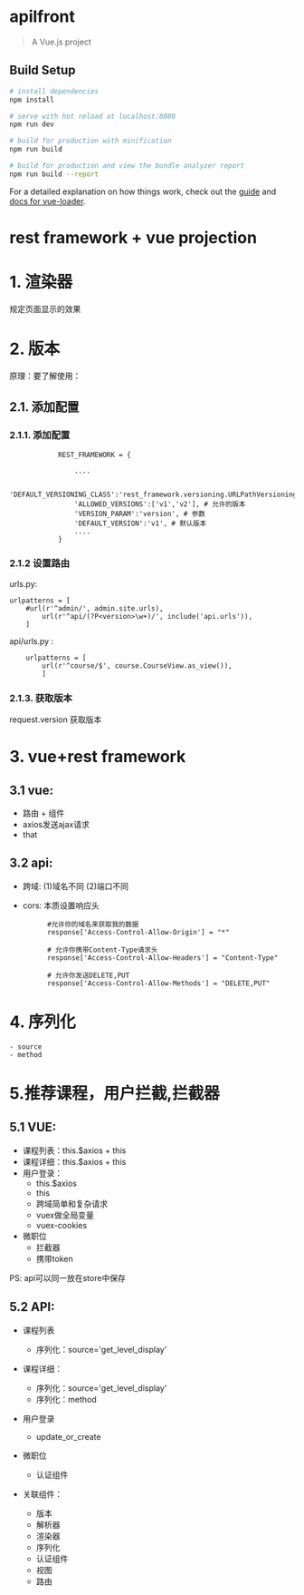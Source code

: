 # apilfront

> A Vue.js project

## Build Setup

``` bash
# install dependencies
npm install

# serve with hot reload at localhost:8080
npm run dev

# build for production with minification
npm run build

# build for production and view the bundle analyzer report
npm run build --report
```

For a detailed explanation on how things work, check out the [guide](http://vuejs-templates.github.io/webpack/) and [docs for vue-loader](http://vuejs.github.io/vue-loader).
# rest framework + vue projection
# 1. 渲染器
规定页面显示的效果
# 2. 版本 
原理：要了解使用：
## 2.1. 添加配置
### 2.1.1. 添加配置
				REST_FRAMEWORK = {
					
					.... 
					
					'DEFAULT_VERSIONING_CLASS':'rest_framework.versioning.URLPathVersioning',
					'ALLOWED_VERSIONS':['v1','v2'], # 允许的版本
					'VERSION_PARAM':'version', # 参数
					'DEFAULT_VERSION':'v1', # 默认版本
					....
				}
### 2.1.2 设置路由 
urls.py:

	urlpatterns = [
	    #url(r'^admin/', admin.site.urls),
		    url(r'^api/(?P<version>\w+)/', include('api.urls')),
		]
				
api/urls.py :

		urlpatterns = [
		    url(r'^course/$', course.CourseView.as_view()),
			]
			
### 2.1.3. 获取版本 
request.version 获取版本  
			
	
# 3. vue+rest framework
## 3.1 vue: 
- 路由 + 组件 
- axios发送ajax请求
- that 
## 3.2 api:
- 跨域: 
(1)域名不同
(2)端口不同 
- cors:
本质设置响应头

			#允许你的域名来获取我的数据
			response['Access-Control-Allow-Origin'] = "*"

			# 允许你携带Content-Type请求头
			response['Access-Control-Allow-Headers'] = "Content-Type"

			# 允许你发送DELETE,PUT
			response['Access-Control-Allow-Methods'] = "DELETE,PUT"
			
			
			
# 4. 序列化
	- source
	- method 
# 5.推荐课程，用户拦截,拦截器
## 5.1 VUE:
- 课程列表：this.$axios + this 
- 课程详细：this.$axios + this 
- 用户登录：
    - this.$axios
	- this 
	- 跨域简单和复杂请求
	- vuex做全局变量
	- vuex-cookies 
- 微职位 
	- 拦截器
	- 携带token 
			
PS: api可以同一放在store中保存
			
## 5.2 API:
- 课程列表 
    - 序列化：source='get_level_display'
- 课程详细：
    - 序列化：source='get_level_display'
    - 序列化：method
- 用户登录 
    - update_or_create
- 微职位 
    - 认证组件 
			
- 关联组件：
    - 版本
    - 解析器
    - 渲染器
    - 序列化 
    - 认证组件 
    - 视图 
    - 路由 
